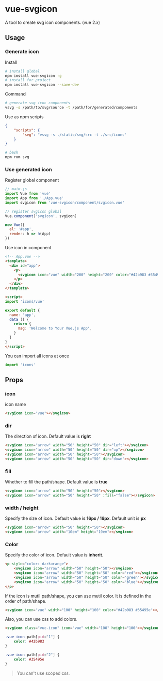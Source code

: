 # vue-svgicon
A tool to create svg icon components. (vue 2.x)

## Usage
### Generate icon
Install
```bash
# install global
npm install vue-svgicon -g
# install for project
npm install vue-svgicon --save-dev
```
Command
```bash
# generate svg icon components
vsvg -s /path/to/svg/source -t /path/for/generated/components
```

Use as npm scripts
```json
{
    "scripts": {
        "svg": "vsvg -s ./static/svg/src -t ./src/icons"
    }
}
```
```bash
# bash
npm run svg
```

### Use generated icon
Register global component
``` javascript
// main.js
import Vue from 'vue'
import App from './App.vue'
import svgicon from 'vue-svgicon/component/svgicon.vue'

// register svgicon global
Vue.component('svgicon', svgicon)

new Vue({
  el: '#app',
  render: h => h(App)
})
```

Use icon in component
```html
<!-- App.vue -->
<template>
  <div id="app">
    <p>
      <svgicon icon="vue" width="200" height="200" color="#42b983 #35495e"></svgicon>
    </p>
  </div>
</template>

<script>
import 'icons/vue'

export default {
  name: 'app',
  data () {
    return {
      msg: 'Welcome to Your Vue.js App',
    }
  }
}
</script>
```
You can import all icons at once
```javascript
import 'icons'
```

## Props

### icon
icon name
```html
<svgicon icon="vue"></svgicon>
```

### dir
The direction of icon. Default value is **right**
```html
<svgicon icon="arrow" width="50" height="50" dir="left"></svgicon>
<svgicon icon="arrow" width="50" height="50" dir="up"></svgicon>
<svgicon icon="arrow" width="50" height="50"></svgicon>
<svgicon icon="arrow" width="50" height="50" dir="down"></svgicon>
```

### fill
Whether to fill the path/shape. Default value is **true**
```html
<svgicon icon="arrow" width="50" height="50"></svgicon>
<svgicon icon="arrow" width="50" height="50" :fill="false"></svgicon>
```

### width / height
Specify the size of icon. Default value is **16px / 16px**. Default unit is **px**
```html
<svgicon icon="arrow" width="50" height="50"></svgicon>
<svgicon icon="arrow" width="10em" height="10em"></svgicon>
```
### Color
Specify the color of icon. Default value is **inherit**.
```html
<p style="color: darkorange">
    <svgicon icon="arrow" width="50" height="50"></svgicon>
    <svgicon icon="arrow" width="50" height="50" color="red"></svgicon>
    <svgicon icon="arrow" width="50" height="50" color="green"></svgicon>
    <svgicon icon="arrow" width="50" height="50" color="blue"></svgicon>
</p>
```
If the icon is mutil path/shape, you can use mutil color. It is defined in the order of path/shape.
```html
<svgicon icon="vue" width="100" height="100" color="#42b983 #35495e"></svgicon>
```
Also, you can use css to add colors.
```html
<svgicon class="vue-icon" icon="vue" width="100" height="100"></svgicon>
```
```css
.vue-icon path[pid="1"] {
    color: #42b983
}

.vue-icon path[pid="2"] {
    color: #35495e
}
```
> You can't use scoped css.
